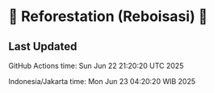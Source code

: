 
# 🌳 Reforestation (Reboisasi) 🌲

## Last Updated

GitHub Actions time: Sun Jun 22 21:20:20 UTC 2025

Indonesia/Jakarta time: Mon Jun 23 04:20:20 WIB 2025
